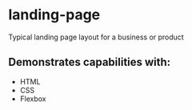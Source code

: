# landing-page
Typical landing page layout for a business or product
## Demonstrates capabilities with:
- HTML
- CSS
- Flexbox
